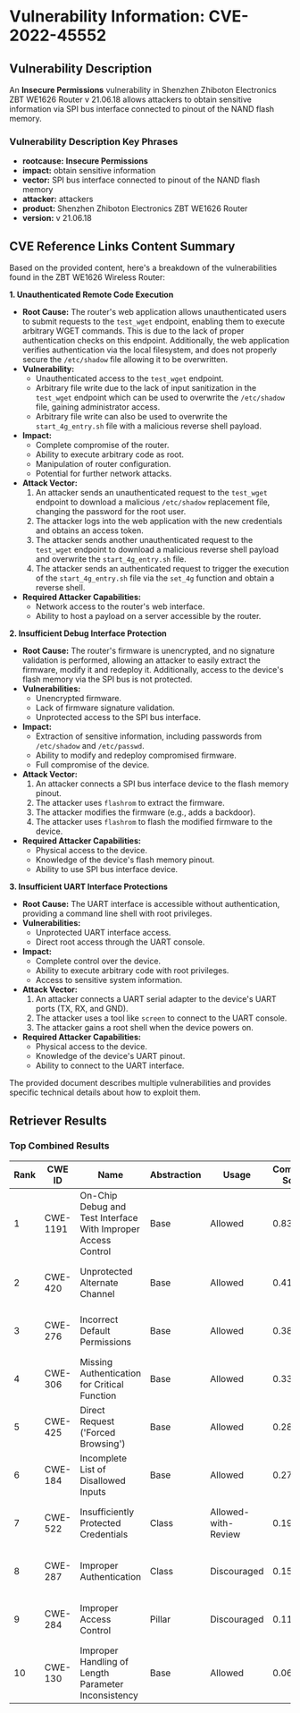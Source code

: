 # Vulnerability Information: CVE-2022-45552

## Vulnerability Description
An **Insecure Permissions** vulnerability in Shenzhen Zhiboton Electronics ZBT WE1626 Router v 21.06.18 allows attackers to obtain sensitive information via SPI bus interface connected to pinout of the NAND flash memory.

### Vulnerability Description Key Phrases
- **rootcause:** **Insecure Permissions**
- **impact:** obtain sensitive information
- **vector:** SPI bus interface connected to pinout of the NAND flash memory
- **attacker:** attackers
- **product:** Shenzhen Zhiboton Electronics ZBT WE1626 Router
- **version:** v 21.06.18

## CVE Reference Links Content Summary
Based on the provided content, here's a breakdown of the vulnerabilities found in the ZBT WE1626 Wireless Router:

**1. Unauthenticated Remote Code Execution**

*   **Root Cause:** The router's web application allows unauthenticated users to submit requests to the `test_wget` endpoint, enabling them to execute arbitrary WGET commands. This is due to the lack of proper authentication checks on this endpoint. Additionally, the web application verifies authentication via the local filesystem, and does not properly secure the `/etc/shadow` file allowing it to be overwritten.
*   **Vulnerability:**
    *   Unauthenticated access to the `test_wget` endpoint.
    *   Arbitrary file write due to the lack of input sanitization in the `test_wget` endpoint which can be used to overwrite the `/etc/shadow` file, gaining administrator access.
    *   Arbitrary file write can also be used to overwrite the `start_4g_entry.sh` file with a malicious reverse shell payload.
*   **Impact:**
    *   Complete compromise of the router.
    *   Ability to execute arbitrary code as root.
    *   Manipulation of router configuration.
    *   Potential for further network attacks.
*   **Attack Vector:**
    1.  An attacker sends an unauthenticated request to the `test_wget` endpoint to download a malicious `/etc/shadow` replacement file, changing the password for the root user.
    2.  The attacker logs into the web application with the new credentials and obtains an access token.
    3.  The attacker sends another unauthenticated request to the `test_wget` endpoint to download a malicious reverse shell payload and overwrite the `start_4g_entry.sh` file.
    4.  The attacker sends an authenticated request to trigger the execution of the `start_4g_entry.sh` file via the `set_4g` function and obtain a reverse shell.
*   **Required Attacker Capabilities:**
    *   Network access to the router's web interface.
    *   Ability to host a payload on a server accessible by the router.

**2. Insufficient Debug Interface Protection**

*   **Root Cause:** The router's firmware is unencrypted, and no signature validation is performed, allowing an attacker to easily extract the firmware, modify it and redeploy it. Additionally, access to the device's flash memory via the SPI bus is not protected.
*   **Vulnerabilities:**
    *   Unencrypted firmware.
    *   Lack of firmware signature validation.
    *   Unprotected access to the SPI bus interface.
*   **Impact:**
    *   Extraction of sensitive information, including passwords from `/etc/shadow` and `/etc/passwd`.
    *   Ability to modify and redeploy compromised firmware.
    *   Full compromise of the device.
*   **Attack Vector:**
    1.  An attacker connects a SPI bus interface device to the flash memory pinout.
    2.  The attacker uses `flashrom` to extract the firmware.
    3.  The attacker modifies the firmware (e.g., adds a backdoor).
    4.  The attacker uses `flashrom` to flash the modified firmware to the device.
*   **Required Attacker Capabilities:**
    *   Physical access to the device.
    *   Knowledge of the device's flash memory pinout.
    *   Ability to use SPI bus interface device.

**3. Insufficient UART Interface Protections**

*  **Root Cause:** The UART interface is accessible without authentication, providing a command line shell with root privileges.
*   **Vulnerabilities:**
    *   Unprotected UART interface access.
    *   Direct root access through the UART console.
*   **Impact:**
    *   Complete control over the device.
    *   Ability to execute arbitrary code with root privileges.
    *   Access to sensitive system information.
*   **Attack Vector:**
    1.  An attacker connects a UART serial adapter to the device's UART ports (TX, RX, and GND).
    2.  The attacker uses a tool like `screen` to connect to the UART console.
    3.  The attacker gains a root shell when the device powers on.
*   **Required Attacker Capabilities:**
    *   Physical access to the device.
    *   Knowledge of the device's UART pinout.
    *   Ability to connect to the UART interface.

The provided document describes multiple vulnerabilities and provides specific technical details about how to exploit them.

## Retriever Results

### Top Combined Results

| Rank | CWE ID | Name | Abstraction | Usage | Combined Score | Retrievers | Individual Scores |
|------|--------|------|-------------|-------|---------------|------------|-------------------|
| 1 | CWE-1191 | On-Chip Debug and Test Interface With Improper Access Control | Base | Allowed | 0.8356 | dense, sparse, graph | dense: 0.646, sparse: 0.345, graph: 0.880 |
| 2 | CWE-420 | Unprotected Alternate Channel | Base | Allowed | 0.4162 | sparse, graph | sparse: 0.108, graph: 0.991 |
| 3 | CWE-276 | Incorrect Default Permissions | Base | Allowed | 0.3804 | sparse, graph | sparse: 0.114, graph: 0.882 |
| 4 | CWE-306 | Missing Authentication for Critical Function | Base | Allowed | 0.3393 | dense, sparse | dense: 0.558, sparse: 0.105 |
| 5 | CWE-425 | Direct Request ('Forced Browsing') | Base | Allowed | 0.2869 | sparse, graph | sparse: 0.126, graph: 0.601 |
| 6 | CWE-184 | Incomplete List of Disallowed Inputs | Base | Allowed | 0.2730 | sparse, graph | sparse: 0.101, graph: 0.602 |
| 7 | CWE-522 | Insufficiently Protected Credentials | Class | Allowed-with-Review | 0.1965 | dense, sparse | dense: 0.549, sparse: 0.104 |
| 8 | CWE-287 | Improper Authentication | Class | Discouraged | 0.1506 | dense, sparse | dense: 0.552, sparse: 0.105 |
| 9 | CWE-284 | Improper Access Control | Pillar | Discouraged | 0.1150 | dense, sparse | dense: 0.567, sparse: 0.103 |
| 10 | CWE-130 | Improper Handling of Length Parameter Inconsistency | Base | Allowed | 0.0609 | sparse | sparse: 0.107 |

